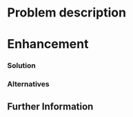 
# Problem description
<!--- Is your enhancement proposal related to a problem? Please describe. -->


# Enhancement
### Solution
<!--- A clear and concise description of what you want to happen.-->

### Alternatives 
<!--- Describe alternatives you've considered -->
<!--- A clear and concise description of any alternative solutions or features you've considered -->


## Further Information
<!--- Add any other context or graphics (drag-and-drop an image) about the feature request here.-->



